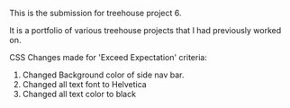 This is the submission for treehouse project 6.

It is a portfolio of various treehouse projects that I had previously worked on.

CSS Changes made for 'Exceed Expectation' criteria:
1. Changed Background color of side nav bar.
2. Changed all text font to Helvetica
3. Changed all text color to black
